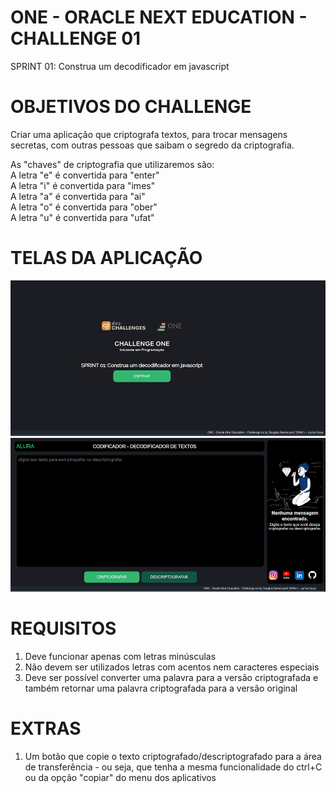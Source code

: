 # ONE - ORACLE NEXT EDUCATION - CHALLENGE 01
SPRINT 01: Construa um decodificador em javascript

# OBJETIVOS DO CHALLENGE
Criar uma aplicação que criptografa textos, para trocar mensagens secretas, com outras pessoas que saibam o segredo da criptografia.

As "chaves" de criptografia que utilizaremos são:<br>
A letra "e" é convertida para "enter"<br>
A letra "i" é convertida para "imes"<br>
A letra "a" é convertida para "ai"<br>
A letra "o" é convertida para "ober"<br>
A letra "u" é convertida para "ufat"

# TELAS DA APLICAÇÃO
<div class="telas">
    <img src="assets/img/capaaplicacao.jpg" alt="">
    <img src="assets/img/tela_principal.jpg" alt="">
</div>

# REQUISITOS
<div class="requisitos">
    <ol>
      <li>Deve funcionar apenas com letras minúsculas</li>
      <li>Não devem ser utilizados letras com acentos nem caracteres especiais</li>
      <li>Deve ser possível converter uma palavra para a versão criptografada e também retornar uma palavra criptografada para a versão original</li>
    </ol>
</div>

# EXTRAS
<div class="extras">
    <ol>
      <li>Um botão que copie o texto criptografado/descriptografado para a área de transferência - ou seja, que tenha a mesma funcionalidade do ctrl+C ou da opção "copiar" do menu dos aplicativos</li>
    </ol>
</div>
